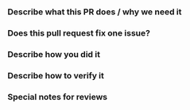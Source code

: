 <!--  Thanks for submitting a pull request! Here are some tips for you:
1. Please make sure you have read and understood the contributing guidelines: https://github.com/alibaba/blob/master/CONTRIBUTING.md
2. Please make sure the PR has a corresponding issue.
-->

### Describe what this PR does / why we need it


### Does this pull request fix one issue?

<!--If that, add "Fixes #xxxx" below in the next line. For example, Fixes #15. Otherwise, add "NONE" -->

### Describe how you did it


### Describe how to verify it


### Special notes for reviews